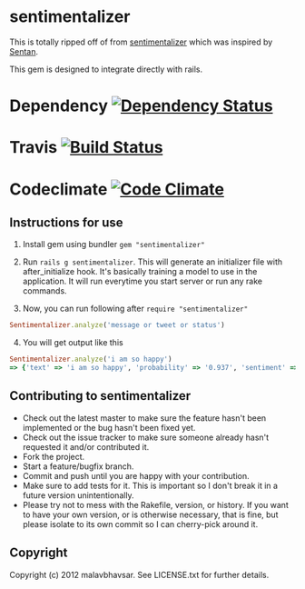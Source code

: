 # sentimentalizer

This is totally ripped off of from [sentimentalizer](https://github.com/kouphax/sentimentalizer/) which was inspired by [Sentan](https://github.com/martinrue/Sentan).

This gem is designed to integrate directly with rails.

# Dependency [![Dependency Status](https://gemnasium.com/malavbhavsar/sentimentalizer.png)](https://gemnasium.com/malavbhavsar/sentimentalizer)

# Travis [![Build Status](https://secure.travis-ci.org/malavbhavsar/sentimentalizer.png?branch=master)](https://travis-ci.org/malavbhavsar/sentimentalizer)

# Codeclimate [![Code Climate](https://codeclimate.com/badge.png)](https://codeclimate.com/github/malavbhavsar/sentimentalizer)

## Instructions for use

1. Install gem using bundler `gem "sentimentalizer"`

2. Run `rails g sentimentalizer`. This will generate an initializer file with after_initialize hook. It's basically training a model to use in the application. It will run everytime you start server or run any rake commands.

3. Now, you can run following after ```require "sentimentalizer"``` 
```ruby
Sentimentalizer.analyze('message or tweet or status')
```

4. You will get output like this 
```ruby
Sentimentalizer.analyze('i am so happy')
=> {'text' => 'i am so happy', 'probability' => '0.937', 'sentiment' => ':)' }
```

## Contributing to sentimentalizer
 
* Check out the latest master to make sure the feature hasn't been implemented or the bug hasn't been fixed yet.
* Check out the issue tracker to make sure someone already hasn't requested it and/or contributed it.
* Fork the project.
* Start a feature/bugfix branch.
* Commit and push until you are happy with your contribution.
* Make sure to add tests for it. This is important so I don't break it in a future version unintentionally.
* Please try not to mess with the Rakefile, version, or history. If you want to have your own version, or is otherwise necessary, that is fine, but please isolate to its own commit so I can cherry-pick around it.

## Copyright

Copyright (c) 2012 malavbhavsar. See LICENSE.txt for
further details.

